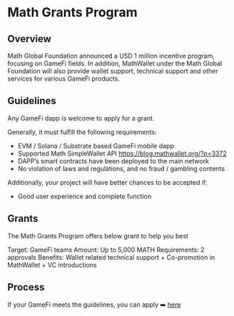 # Math Grants Program

## Overview

Math Global Foundation announced a USD 1 million incentive program, focusing on GameFi fields. In addition, MathWallet under the Math Global Foundation will also provide wallet support, technical support and other services for various GameFi products.

## Guidelines

Any GameFi dapp is welcome to apply for a grant.

Generally, it must fulfill the following requirements:

- EVM / Solana / Substrate based GameFi mobile dapp
- Supported Math SimpleWallet API https://blog.mathwallet.org/?p=3372
- DAPP’s smart contracts have been deployed to the main network
- No violation of laws and regulations, and no fraud / gambling contents

Additionally, your project will have better chances to be accepted if:

- Good user experience and complete function

## Grants

The Math Grants Program offers below grant to help you best

Target: GameFi teams
Amount: Up to 5,000 MATH
Requirements: 2 approvals
Benefits: Wallet related technical support + Co-promotion in MathWallet + VC introductions

## Process

If your GameFi meets the guidelines, you can apply ➡️ [here]()
